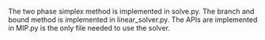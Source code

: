The two phase simplex method is implemented in solve.py.
The branch and bound method is implemented in linear_solver.py.
The APIs are implemented in MIP.py is the only file needed to use the solver.
